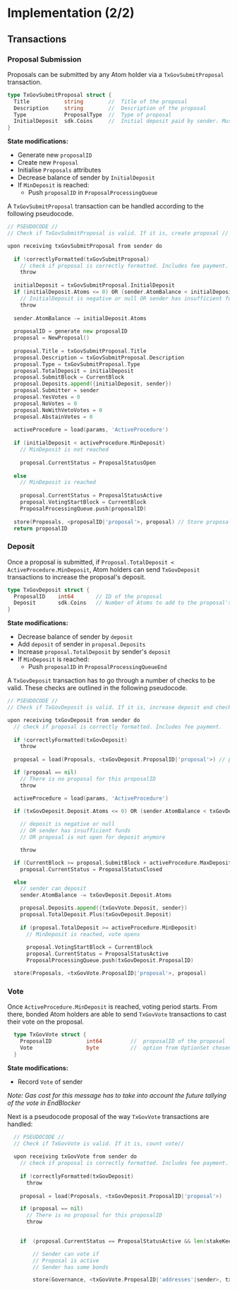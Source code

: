 # Implementation (2/2)

## Transactions

### Proposal Submission

Proposals can be submitted by any Atom holder via a `TxGovSubmitProposal` 
transaction.

```go
type TxGovSubmitProposal struct {
  Title           string        //  Title of the proposal
  Description     string        //  Description of the proposal
  Type            ProposalType  //  Type of proposal
  InitialDeposit  sdk.Coins     //  Initial deposit paid by sender. Must be strictly positive.
}
```

**State modifications:**
* Generate new `proposalID`
* Create new `Proposal`
* Initialise `Proposals` attributes
* Decrease balance of sender by `InitialDeposit`
* If `MinDeposit` is reached:
  * Push `proposalID` in  `ProposalProcessingQueue`

A `TxGovSubmitProposal` transaction can be handled according to the following 
pseudocode.

```go
// PSEUDOCODE //
// Check if TxGovSubmitProposal is valid. If it is, create proposal //

upon receiving txGovSubmitProposal from sender do
  
  if !correctlyFormatted(txGovSubmitProposal)  
    // check if proposal is correctly formatted. Includes fee payment.
    throw
  
  initialDeposit = txGovSubmitProposal.InitialDeposit 
  if (initialDeposit.Atoms <= 0) OR (sender.AtomBalance < initialDeposit.Atoms)  
    // InitialDeposit is negative or null OR sender has insufficient funds
    throw
  
  sender.AtomBalance -= initialDeposit.Atoms
  
  proposalID = generate new proposalID
  proposal = NewProposal()
  
  proposal.Title = txGovSubmitProposal.Title
  proposal.Description = txGovSubmitProposal.Description
  proposal.Type = txGovSubmitProposal.Type
  proposal.TotalDeposit = initialDeposit
  proposal.SubmitBlock = CurrentBlock
  proposal.Deposits.append({initialDeposit, sender})
  proposal.Submitter = sender
  proposal.YesVotes = 0
  proposal.NoVotes = 0
  proposal.NoWithVetoVotes = 0
  proposal.AbstainVotes = 0
  
  activeProcedure = load(params, 'ActiveProcedure')
  
  if (initialDeposit < activeProcedure.MinDeposit)  
    // MinDeposit is not reached
    
    proposal.CurrentStatus = ProposalStatusOpen
  
  else  
    // MinDeposit is reached
    
    proposal.CurrentStatus = ProposalStatusActive
    proposal.VotingStartBlock = CurrentBlock
    ProposalProcessingQueue.push(proposalID)
  
  store(Proposals, <proposalID|'proposal'>, proposal) // Store proposal in Proposals mapping
  return proposalID
```

### Deposit

Once a proposal is submitted, if 
`Proposal.TotalDeposit < ActiveProcedure.MinDeposit`, Atom holders can send 
`TxGovDeposit` transactions to increase the proposal's deposit.

```go
type TxGovDeposit struct {
  ProposalID    int64       // ID of the proposal
  Deposit       sdk.Coins   // Number of Atoms to add to the proposal's deposit
}
```

**State modifications:**
* Decrease balance of sender by `deposit`
* Add `deposit` of sender in `proposal.Deposits`
* Increase `proposal.TotalDeposit` by sender's `deposit`
* If `MinDeposit` is reached:
  * Push `proposalID` in  `ProposalProcessingQueueEnd`

A `TxGovDeposit` transaction has to go through a number of checks to be valid. 
These checks are outlined in the following pseudocode.

```go
// PSEUDOCODE //
// Check if TxGovDeposit is valid. If it is, increase deposit and check if MinDeposit is reached

upon receiving txGovDeposit from sender do
  // check if proposal is correctly formatted. Includes fee payment.
  
  if !correctlyFormatted(txGovDeposit) 
    throw
  
  proposal = load(Proposals, <txGovDeposit.ProposalID|'proposal'>) // proposal is a const key, proposalID is variable

  if (proposal == nil) 
    // There is no proposal for this proposalID
    throw

  activeProcedure = load(params, 'ActiveProcedure')
  
  if (txGovDeposit.Deposit.Atoms <= 0) OR (sender.AtomBalance < txGovDeposit.Deposit.Atoms) OR (proposal.CurrentStatus != ProposalStatusOpen)

    // deposit is negative or null 
    // OR sender has insufficient funds
    // OR proposal is not open for deposit anymore

    throw

  if (CurrentBlock >= proposal.SubmitBlock + activeProcedure.MaxDepositPeriod)
    proposal.CurrentStatus = ProposalStatusClosed

  else
    // sender can deposit
    sender.AtomBalance -= txGovDeposit.Deposit.Atoms

    proposal.Deposits.append({txGovVote.Deposit, sender})
    proposal.TotalDeposit.Plus(txGovDeposit.Deposit)
    
    if (proposal.TotalDeposit >= activeProcedure.MinDeposit)   
      // MinDeposit is reached, vote opens
      
      proposal.VotingStartBlock = CurrentBlock
      proposal.CurrentStatus = ProposalStatusActive
      ProposalProcessingQueue.push(txGovDeposit.ProposalID)  

  store(Proposals, <txGovVote.ProposalID|'proposal'>, proposal)
```

### Vote

Once `ActiveProcedure.MinDeposit` is reached, voting period starts. From there,
bonded Atom holders are able to send `TxGovVote` transactions to cast their 
vote on the proposal.

```go
  type TxGovVote struct {
    ProposalID           int64         //  proposalID of the proposal
    Vote                 byte          //  option from OptionSet chosen by the voter
  }
```

**State modifications:**
* Record `Vote` of sender

*Note: Gas cost for this message has to take into account the future tallying of the vote in EndBlocker*

Next is a pseudocode proposal of the way `TxGovVote` transactions are 
handled:

```go
  // PSEUDOCODE //
  // Check if TxGovVote is valid. If it is, count vote//
  
  upon receiving txGovVote from sender do
    // check if proposal is correctly formatted. Includes fee payment.    
    
    if !correctlyFormatted(txGovDeposit)   
      throw
    
    proposal = load(Proposals, <txGovDeposit.ProposalID|'proposal'>)

    if (proposal == nil)   
      // There is no proposal for this proposalID
      throw
    

    if  (proposal.CurrentStatus == ProposalStatusActive && len(stakeKeeper.GetDelegations(sender)) > 0)

        // Sender can vote if
        // Proposal is active
        // Sender has some bonds

        store(Governance, <txGovVote.ProposalID|'addresses'|sender>, txGovVote.Vote)   // Voters can vote multiple times. Re-voting overrides previous vote. This is ok because tallying is done once at the end.

    
```
